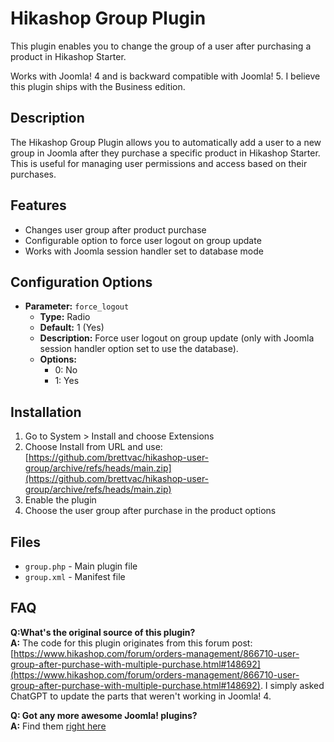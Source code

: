 # Hikashop Group Plugin

This plugin enables you to change the group of a user after purchasing a product in Hikashop Starter. 

Works with Joomla! 4 and is backward compatible with Joomla! 5. I believe this plugin ships with the Business edition.

## Description
The Hikashop Group Plugin allows you to automatically add a user to a new group in Joomla after they purchase a specific product in Hikashop Starter. This is useful for managing user permissions and access based on their purchases.

## Features
- Changes user group after product purchase
- Configurable option to force user logout on group update
- Works with Joomla session handler set to database mode

## Configuration Options
- **Parameter:** `force_logout`  
  - **Type:** Radio  
  - **Default:** 1 (Yes)  
  - **Description:** Force user logout on group update (only with Joomla session handler option set to use the database).  
  - **Options:**  
    - 0: No  
    - 1: Yes  

## Installation
1. Go to System > Install and choose Extensions
2. Choose Install from URL and use: [https://github.com/brettvac/hikashop-user-group/archive/refs/heads/main.zip](https://github.com/brettvac/hikashop-user-group/archive/refs/heads/main.zip)
4. Enable the plugin
5. Choose the user group after purchase in the product options

## Files
- `group.php` - Main plugin file
- `group.xml` - Manifest file

## FAQ
**Q:What's the original source of this plugin?**  
**A:** The code for this plugin originates from this forum post: [https://www.hikashop.com/forum/orders-management/866710-user-group-after-purchase-with-multiple-purchase.html#148692](https://www.hikashop.com/forum/orders-management/866710-user-group-after-purchase-with-multiple-purchase.html#148692). I simply asked ChatGPT to update the parts that weren't working in Joomla! 4.

**Q: Got any more awesome Joomla! plugins?**  
**A:** Find them [right here](https://naftee.com)
